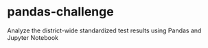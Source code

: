 # pandas-challenge
Analyze the district-wide standardized test results using Pandas and Jupyter Notebook
